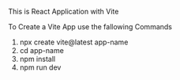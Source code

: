 This is React Application with Vite

To Create a Vite App use the fallowing Commands

1. npx create vite@latest app-name
2. cd app-name
3. npm install
4. npm run dev
